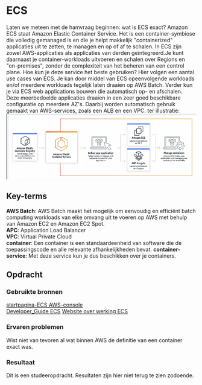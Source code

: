 # ECS
Laten we meteen met de hamvraag beginnen: wat is ECS exact? Amazon ECS staat Amazon Elastic Container Service. Het is een container-symbiose die volledig gemanaged is en die je helpt makkelijk "containerized" applicaties uit te zetten, te managen en op of af te schalen. In ECS zijn zowel AWS-applicaties als applicaties van derden geïntegreerd.Je kunt daarnaast je container-workloads uitvoeren en schalen over Regions en "on-premises", zonder de complexiteit van het beheren van een control plane. Hoe kun je deze service het beste gebruiken? Hier volgen een aantal use cases van ECS. Je kan door middel van ECS opeenvolgende workloads en/of meerdere workloads tegelijk laten draaien op AWS Batch. Verder kun je via ECS web applications bouwen die automatisch op- en afschalen. Deze meerbedoelde applicaties draaien in een zeer goed beschikbare configuratie op meerdere AZ's. Daarbij worden automatisch gebruik gemaakt van AWS-services, zoals een ALB en een VPC. ter illustratie: ![Alt text](image.png)
## Key-terms
**AWS Batch**: AWS Batch maakt het mogelijk om eenvoudig en efficiënt batch computing workloads van elke omvang uit te voeren op AWS met behulp van Amazon EC2 en Amazon EC2 Spot.  
**APC**: Application Load Balancer  
**VPC**: Virtual Private Cloud  
**container**: Een container is een standaardeenheid van software die de toepassingscode en alle relevante afhankelijkheden bevat.
**container-service**: Met deze service kun je dus beschikken over je containers. 


## Opdracht
### Gebruikte bronnen
[startpagina-ECS AWS-console](https://eu-central-1.console.aws.amazon.com/ecs/v2/getStarted?region=eu-central-1)  
[Developer_Guide ECS](https://docs.aws.amazon.com/AmazonECS/latest/developerguide/Welcome.html)
[Website over werking ECS](https://nupmanyu.medium.com/amazon-elastic-container-service-4891d7b286a3)


### Ervaren problemen
Wist niet van tevoren al wat binnen AWS de definitie van een container exact was. 

### Resultaat
Dit is een studeeropdracht. Resultaten zijn hier niet terug te zien zodoende. 
